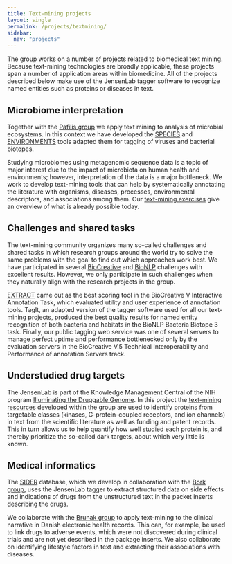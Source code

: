 ```yaml
---
title: Text-mining projects
layout: single
permalink: /projects/textmining/
sidebar:
  nav: "projects"
---
```

The group works on a number of projects related to biomedical text mining. Because text-mining technologies are broadly applicable, these projects span a number of application areas within biomedicine. All of the projects described below make use of the JensenLab tagger software to recognize named entities such as proteins or diseases in text.

## Microbiome interpretation

Together with the [Pafilis group](http://epafilis.info/) we apply text mining to analysis of microbial ecosystems. In this context we have developed the [SPECIES](https://species.jensenlab.org/) and [ENVIRONMENTS](https://environments.jensenlab.org/) tools adapted them for tagging of viruses and bacterial biotopes.

Studying microbiomes using metagenomic sequence data is a topic of major interest due to the impact of microbiota on human health and environments; however, interpretation of the data is a major bottleneck. We work to develop text-mining tools that can help by systematically annotating the literature with organisms, diseases, processes, environmental descriptors, and associations among them. Our [text-mining exercises](/training/textmining/) give an overview of what is already possible today.

## Challenges and shared tasks

The text-mining community organizes many so-called challenges and shared tasks in which research groups around the world try to solve the same problems with the goal to find out which approaches work best. We have participated in several [BioCreative](http://www.biocreative.org/) and [BioNLP](http://www.bionlp-st.org/) challenges with excellent results. However, we only participate in such challenges when they naturally align with the research projects in the group.

[EXTRACT](https://extract.jensenlab.org/) came out as the best scoring tool in the BioCreative V Interactive Annotation Task, which evaluated utility and user experience of annotation tools. TagIt, an adapted version of the tagger software used for all our text-mining projects, produced the best quality results for named entity recognition of both bacteria and habitats in the BioNLP Bacteria Biotope 3 task. Finally, our public tagging web service was one of several servers to manage perfect uptime and performance bottlenecked only by the evaluation servers in the BioCreative V.5 Technical Interoperability and Performance of annotation Servers track.

## Understudied drug targets

The JensenLab is part of the Knowledge Management Central of the NIH program [Illuminating the Druggable Genome](https://druggablegenome.net/). In this project the [text-mining resources](/resources/textmining) developed within the group are used to identify proteins from targetable classes (kinases, G-protein-coupled receptors, and ion channels) in text from the scientific literature as well as funding and patent records. This in turn allows us to help quantify how well studied each protein is, and thereby prioritize the so-called dark targets, about which very little is known.

## Medical informatics

The [SIDER](http://sideeffects.embl.de/) database, which we develop in collaboration with the [Bork group](http://www.bork.embl.de/), uses the JensenLab tagger to extract structured data on side effects and indications of drugs from the unstructured text in the packet inserts describing the drugs.

We collaborate with the [Brunak group](http://www.cpr.ku.dk/research/disease-systems-biology/brunak/) to apply text-mining to the clinical narrative in Danish electronic health records. This can, for example, be used to link drugs to adverse events, which were not discovered during clinical trials and are not yet described in the package inserts. We also collaborate on identifying lifestyle factors in text and extracting their associations with diseases.
